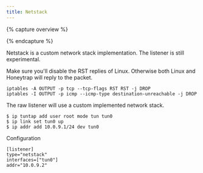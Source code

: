 ```yaml
---
title: Netstack
---
```


{% capture overview %}

{% endcapture %}

Netstack is a custom network stack implementation. The listener is still experimental.

Make sure you'll disable the RST replies of Linux. Otherwise both Linux and Honeytrap will reply to the packet.

```
iptables -A OUTPUT -p tcp --tcp-flags RST RST -j DROP
iptables -I OUTPUT -p icmp --icmp-type destination-unreachable -j DROP
```

The raw listener will use a custom implemented network stack. 

```
$ ip tuntap add user root mode tun tun0
$ ip link set tun0 up
$ ip addr add 10.0.9.1/24 dev tun0
```

Configuration 

```
[listener]
type="netstack"
interfaces=["tun0"]
addr="10.0.9.2"
```
